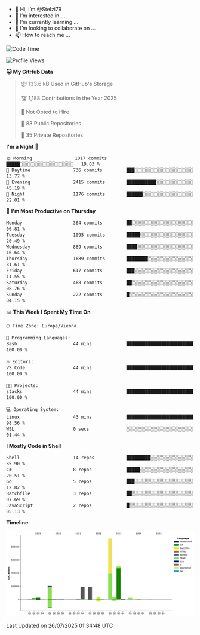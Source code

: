 - 👋 Hi, I’m @Stelzi79
- 👀 I’m interested in ...
- 🌱 I’m currently learning ...
- 💞️ I’m looking to collaborate on ...
- 📫 How to reach me ...

<!--START_SECTION:waka-->
![Code Time](http://img.shields.io/badge/Code%20Time-1%2C142%20hrs%2033%20mins-blue)

![Profile Views](http://img.shields.io/badge/Profile%20Views-2-blue)

**🐱 My GitHub Data** 

> 📦 133.6 kB Used in GitHub's Storage 
 > 
> 🏆 1,188 Contributions in the Year 2025
 > 
> 🚫 Not Opted to Hire
 > 
> 📜 83 Public Repositories 
 > 
> 🔑 35 Private Repositories 
 > 
**I'm a Night 🦉** 

```text
🌞 Morning                1017 commits        █████░░░░░░░░░░░░░░░░░░░░   19.03 % 
🌆 Daytime                736 commits         ███░░░░░░░░░░░░░░░░░░░░░░   13.77 % 
🌃 Evening                2415 commits        ███████████░░░░░░░░░░░░░░   45.19 % 
🌙 Night                  1176 commits        ██████░░░░░░░░░░░░░░░░░░░   22.01 % 
```
📅 **I'm Most Productive on Thursday** 

```text
Monday                   364 commits         ██░░░░░░░░░░░░░░░░░░░░░░░   06.81 % 
Tuesday                  1095 commits        █████░░░░░░░░░░░░░░░░░░░░   20.49 % 
Wednesday                889 commits         ████░░░░░░░░░░░░░░░░░░░░░   16.64 % 
Thursday                 1689 commits        ████████░░░░░░░░░░░░░░░░░   31.61 % 
Friday                   617 commits         ███░░░░░░░░░░░░░░░░░░░░░░   11.55 % 
Saturday                 468 commits         ██░░░░░░░░░░░░░░░░░░░░░░░   08.76 % 
Sunday                   222 commits         █░░░░░░░░░░░░░░░░░░░░░░░░   04.15 % 
```


📊 **This Week I Spent My Time On** 

```text
🕑︎ Time Zone: Europe/Vienna

💬 Programming Languages: 
Bash                     44 mins             █████████████████████████   100.00 % 

🔥 Editors: 
VS Code                  44 mins             █████████████████████████   100.00 % 

🐱‍💻 Projects: 
stacks                   44 mins             █████████████████████████   100.00 % 

💻 Operating System: 
Linux                    43 mins             █████████████████████████   98.56 % 
WSL                      0 secs              ░░░░░░░░░░░░░░░░░░░░░░░░░   01.44 % 
```

**I Mostly Code in Shell** 

```text
Shell                    14 repos            █████████░░░░░░░░░░░░░░░░   35.90 % 
C#                       8 repos             █████░░░░░░░░░░░░░░░░░░░░   20.51 % 
Go                       5 repos             ███░░░░░░░░░░░░░░░░░░░░░░   12.82 % 
Batchfile                3 repos             ██░░░░░░░░░░░░░░░░░░░░░░░   07.69 % 
JavaScript               2 repos             █░░░░░░░░░░░░░░░░░░░░░░░░   05.13 % 
```



**Timeline**

![Lines of Code chart](https://raw.githubusercontent.com/Stelzi79/Stelzi79/main/assets/bar_graph.png)


 Last Updated on 26/07/2025 01:34:48 UTC
<!--END_SECTION:waka-->

<!---
Stelzi79/Stelzi79 is a ✨ special ✨ repository because its `README.md` (this file) appears on your GitHub profile.
You can click the Preview link to take a look at your changes.
--->
